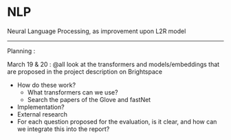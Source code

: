 # NLP
Neural Language Processing, as improvement upon L2R model 

-------------------------

Planning :

March 19 & 20 : @all look at the transformers and models/embeddings that are proposed in the project description on Brightspace

- How do these work?
  - What transformers can we use?
  - Search the papers of the Glove and fastNet
- Implementation?
- External research 
- For each question proposed for the evaluation, is it clear, and how can we integrate this into the report?
